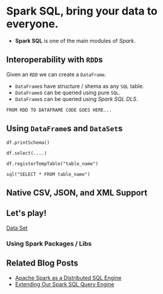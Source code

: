 
# Spark SQL, bring your data to everyone. 

- **Spark SQL** is one of the main modules of *Spark*.

## Interoperability with `RDD`s

Given an `RDD` we can create a `DataFrame`.

- `DataFrame`s have structure / shema as any `SQL` table. 
- `DataFrame`s can be queried using pure `SQL`.
- `DataFrame`s can be queried using *Spark SQL DLS*.


```
FROM RDD TO DATAFRAME CODE GOES HERE...
```

## Using `DataFrame`s and `DataSet`s

```
df.printSchema()

df.select(....)

df.registerTempTable("table_name")

sql("SELECT * FROM table_name")
```

## Native CSV, JSON, and XML Support


## Let's play!

[Data Set](sql-dataset.md)

### Using Spark Packages / Libs

## Related Blog Posts

- [Apache Spark as a Distributed SQL Engine](https://medium.com/@anicolaspp/apache-spark-as-a-distributed-sql-engine-4373e254e0f9)
- [Extending Our Spark SQL Query Engine](https://medium.com/hacker-daily/extending-our-spark-sql-query-engine-5f4a088de986)
